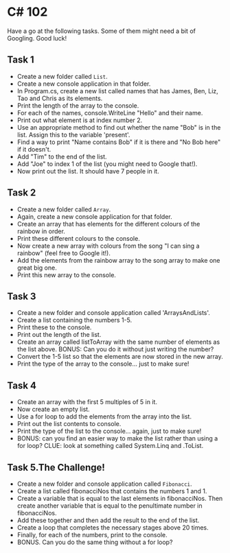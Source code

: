 # C# 102

Have a go at the following tasks. Some of them might need a bit of Googling. Good luck!

## Task 1

- Create a new folder called `List`.
- Create a new console application in that folder.
- In Program.cs, create a new list called names that has James, Ben, Liz, Tao and Chris as its elements.
- Print the length of the array to the console.
- For each of the names, console.WriteLine "Hello" and their name.
- Print out what element is at index number 2.
- Use an appropriate method to find out whether the name "Bob" is in the list. Assign this to the variable 'present'.
- Find a way to print "Name contains Bob" if it is there and "No Bob here" if it doesn't.
- Add "Tim" to the end of the list.
- Add "Joe" to index 1 of the list (you might need to Google that!).
- Now print out the list. It should have 7 people in it.

## Task 2

- Create a new folder called `Array`.
- Again, create a new console application for that folder.
- Create an array that has elements for the different colours of the rainbow in order.
- Print these different colours to the console.
- Now create a new array with colours from the song "I can sing a rainbow" (feel free to Google it!).
- Add the elements from the rainbow array to the song array to make one great big one.
- Print this new array to the console.

## Task 3

- Create a new folder and console application called 'ArraysAndLists'.
- Create a list containing the numbers 1-5.
- Print these to the console.
- Print out the length of the list.
- Create an array called listToArray with the same number of elements as the list above. BONUS: Can you do it without just writing the number?
- Convert the 1-5 list so that the elements are now stored in the new array.
- Print the type of the array to the console... just to make sure!

## Task 4

- Create an array with the first 5 multiples of 5 in it.
- Now create an empty list.
- Use a for loop to add the elements from the array into the list.
- Print out the list contents to console.
- Print the type of the list to the console... again, just to make sure!
- BONUS: can you find an easier way to make the list rather than using a for loop? CLUE: look at something called System.Linq and .ToList.

## Task 5.The Challenge!

- Create a new folder and console application called `Fibonacci`.
- Create a list called fibonacciNos that contains the numbers 1 and 1.
- Create a variable that is equal to the last elements in fibonacciNos. Then create another variable that is equal to the penultimate number in fibonacciNos.
- Add these together and then add the result to the end of the list.
- Create a loop that completes the necessary stages above 20 times.
- Finally, for each of the numbers, print to the console.
- BONUS. Can you do the same thing without a for loop?
